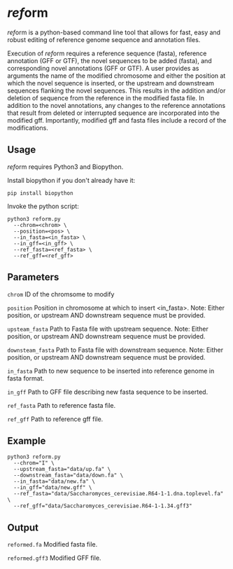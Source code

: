 # <i>ref</i>orm

*ref*orm is a python-based command line tool that allows for fast, easy and robust editing of reference genome sequence and annotation files.

Execution of *ref*orm requires a reference sequence (fasta), reference annotation (GFF or GTF), the novel sequences to be added (fasta), and corresponding novel annotations (GFF or GTF). A user provides as arguments the name of the modified chromosome and either the position at which the novel sequence is inserted, or the upstream and downstream sequences flanking the novel sequences. This results in the addition and/or deletion of sequence from the reference in the modified fasta file. In addition to the novel annotations, any changes to the reference annotations that result from deleted or interrupted sequence are incorporated into the modified gff.  Importantly, modified gff and fasta files include a record of the modifications.

## Usage

*ref*orm requires Python3 and Biopython. 

Install biopython if you don't already have it:

`pip install biopython`

Invoke the python script:

```
python3 reform.py 
  --chrom=<chrom> \
  --position=<pos> \ 
  --in_fasta=<in_fasta> \
  --in_gff=<in_gff> \
  --ref_fasta=<ref_fasta> \
  --ref_gff=<ref_gff>
```

## Parameters

`chrom` ID of the chromsome to modify

`position` Position in chromosome at which to insert <in_fasta>. Note: Either position, or upstream AND downstream sequence must be provided.

`upsteam_fasta` Path to Fasta file with upstream sequence. Note: Either position, or upstream AND downstream sequence must be provided.

`downsteam_fasta` Path to Fasta file with downstream sequence. Note: Either position, or upstream AND downstream sequence must be provided.

`in_fasta` Path to new sequence to be inserted into reference genome in fasta format.

`in_gff` Path to GFF file describing new fasta sequence to be inserted.

`ref_fasta` Path to reference fasta file.

`ref_gff` Path to reference gff file.

## Example

```
python3 reform.py 
  --chrom="I" \
  --upstream_fasta="data/up.fa" \
  --downstream_fasta="data/down.fa" \
  --in_fasta="data/new.fa" \
  --in_gff="data/new.gff" \
  --ref_fasta="data/Saccharomyces_cerevisiae.R64-1-1.dna.toplevel.fa" \
  --ref_gff="data/Saccharomyces_cerevisiae.R64-1-1.34.gff3"
```

## Output

`reformed.fa` Modified fasta file.

`reformed.gff3` Modified GFF file.

